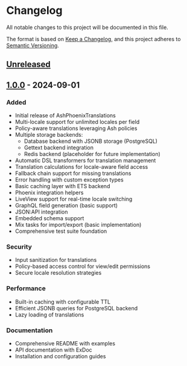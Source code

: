 # Changelog

All notable changes to this project will be documented in this file.

The format is based on [Keep a Changelog](https://keepachangelog.com/en/1.0.0/),
and this project adheres to [Semantic Versioning](https://semver.org/spec/v2.0.0.html).

## [Unreleased]

## [1.0.0] - 2024-09-01

### Added
- Initial release of AshPhoenixTranslations
- Multi-locale support for unlimited locales per field
- Policy-aware translations leveraging Ash policies
- Multiple storage backends:
  - Database backend with JSONB storage (PostgreSQL)
  - Gettext backend integration
  - Redis backend (placeholder for future implementation)
- Automatic DSL transformers for translation management
- Translation calculations for locale-aware field access
- Fallback chain support for missing translations
- Error handling with custom exception types
- Basic caching layer with ETS backend
- Phoenix integration helpers
- LiveView support for real-time locale switching
- GraphQL field generation (basic support)
- JSON:API integration
- Embedded schema support
- Mix tasks for import/export (basic implementation)
- Comprehensive test suite foundation

### Security
- Input sanitization for translations
- Policy-based access control for view/edit permissions
- Secure locale resolution strategies

### Performance
- Built-in caching with configurable TTL
- Efficient JSONB queries for PostgreSQL backend
- Lazy loading of translations

### Documentation
- Comprehensive README with examples
- API documentation with ExDoc
- Installation and configuration guides

[Unreleased]: https://github.com/raul-gracia/ash_phoenix_translations/compare/v1.0.0...HEAD
[1.0.0]: https://github.com/raul-gracia/ash_phoenix_translations/releases/tag/v1.0.0